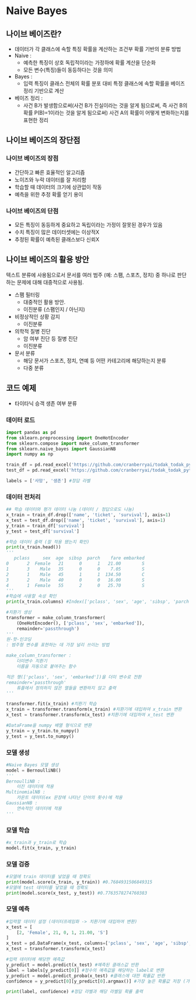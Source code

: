 # Naive Bayes

## 나이브 베이즈란?

- 데이터가 각 클래스에 속할 특징 확률을 계산하는 조건부 확률 기반의 분류 방법
- Naive :
    - 예측한 특징이 상호 독립적이라는 가정하에 확률 계산을 단순화
    - 모든 변수(특징)들이 동등하다는 것을 의미
- Bayes :
    - 입력 특징이 클래스 전체의 확률 분포 대비 특정 클래스에 속할 확률을 베이즈 정리 기반으로 계산
- 베이즈 정리 :
    - 사건 B가 발생함으로써(사건 B가 진실이라는 것을 알게 됨으로써, 즉 사건 B의 확률 P(B)=1이라는 것을 알게 됨으로써) 사건 A의 확률이 어떻게 변화하는지를 표현한 정리

## 나이브 베이즈의 장단점

### 나이브 베이즈의 장점

- 간단하고 빠른 효율적인 알고리즘
- 노이즈와 누락 데이터를 잘 처리함
- 학습할 때 데이터의 크기에 상관없이 작동
- 예측을 위한 추정 확률 얻기 용이

### 나이브 베이즈의 단점

- 모든 특징이 동등하게 중요하고 독립이라는 가정이 잘못된 경우가 있음
- 수치 특징이 많은 데이터셋에는 이상적X
- 추정된 확률이 예측된 클래스보다 신뢰X

## 나이브 베이즈의 활용 방안

텍스트 분류에 사용됨으로서 문서를 여러 범주 (예: 스팸, 스포츠, 정치) 중 하나로 판단하는 문제에 대해 대중적으로 사용됨.

- 스팸 필터링
    - 대중적인 활용 방안.
    - 이진분류 (스팸인지 / 아닌지)
- 비정상적인 상황 감지
    - 이진분류
- 의학적 질병 진단
    - 암 여부 진단 등 질병 진단
    - 이진분류
- 문서 분류
    - 해당 문서가 스포츠, 정치, 연예 등 어떤 카테고리에 해당하는지 분류
    - 다중 분류
    

## 코드 예제

- 타이타닉 승객 생존 여부 분류

### 데이터 로드

```python
import pandas as pd
from sklearn.preprocessing import OneHotEncoder
from sklearn.compose import make_column_transformer
from sklearn.naive_bayes import GaussianNB
import numpy as np

train_df = pd.read_excel('https://github.com/cranberryai/todak_todak_python/blob/master/machine_learning/binary_classification/%E1%84%90%E1%85%A1%E1%84%8B%E1%85%B5%E1%84%90%E1%85%A1%E1%84%82%E1%85%B5%E1%86%A8_b0fdSDZ.xlsx?raw=true', sheet_name='train')
test_df = pd.read_excel('https://github.com/cranberryai/todak_todak_python/blob/master/machine_learning/binary_classification/%E1%84%90%E1%85%A1%E1%84%8B%E1%85%B5%E1%84%90%E1%85%A1%E1%84%82%E1%85%B5%E1%86%A8_b0fdSDZ.xlsx?raw=true', sheet_name='test')

labels = ['사망', '생존'] #정답 라벨
```

### 데이터 전처리

```python
## 학습 데이터와 평가 데이터 나눔 (데이터 / 정답으로도 나눔)
x_train = train_df.drop(['name', 'ticket', 'survival'], axis=1)
x_test = test_df.drop(['name', 'ticket', 'survival'], axis=1)
y_train = train_df['survival']
y_test = test_df['survival']

#학습 데이터 출력 (잘 적용 됐는지 확인)
print(x_train.head()) 
'''
   pclass     sex  age  sibsp  parch    fare embarked
0       2  Female   21      0      1   21.00        S
1       3    Male   35      0      0    7.05        S
2       1    Male   45      1      1  134.50        C
3       2    Male   40      0      0   16.00        S
4       1  Female   55      2      0   25.70        S
'''
#학습에 사용할 속성 확인
print(x_train.columns) #Index(['pclass', 'sex', 'age', 'sibsp', 'parch', 'fare', 'embarked'], dtype='object')

#치환기 생성
transformer = make_column_transformer(
    (OneHotEncoder(), ['pclass', 'sex', 'embarked']),
    remainder='passthrough')
'''
원-핫-인코딩
: 범주형 변수를 표현하는 데 가장 널리 쓰이는 방법

make_column_transformer : 
    더미변수 치환기
    이름을 자동으로 붙여주는 함수

적은 행(['pclass', 'sex', 'embarked'])을 더미 변수로 전환
remainder='passthrough'
    튜플에서 정의하지 않은 열들을 변환하지 않고 출력
'''

transformer.fit(x_train) #치환기 학습
x_train = transformer.transform(x_train) #치환기에 대입하여 x_train 변환
x_test = transformer.transform(x_test) #치환기에 대입하여 x_test 변환

#DataFrame을 numpy 배열 형식으로 변환
y_train = y_train.to_numpy()
y_test = y_test.to_numpy()
```

### 모델 생성

```python
#Naive Bayes 모델 생성
model = BernoulliNB()
'''
BernoulliNB : 
	이진 데이터에 적용
MultinomialNB : 
	카운트 데이터(ex 문장에 나타난 단어의 횟수)에 적용
GaussianNB : 
	연속적인 데이터에 적용
'''
```

### 모델 학습

```python
#x_train과 y_train로 학습
model.fit(x_train, y_train)
```

### 모델 검증

```python
#모델에 train 데이터를 넣었을 때 정확도
print(model.score(x_train, y_train)) #0.7684931506849315
#모델에 test 데이터를 넣었을 때 정확도
print(model.score(x_test, y_test)) #0.7763578274760383
```

### 모델 예측

```python
#입력할 데이터 설정 (데이터프레임화 -> 치환기에 대입하여 변환)
x_test = [
    [2, 'Female', 21, 0, 1, 21.00, 'S']
]
x_test = pd.DataFrame(x_test, columns=['pclass', 'sex', 'age', 'sibsp', 'parch', 'fare', 'embarked'])
x_test = transformer.transform(x_test)

#입력 데이터에 해당한 예측값
y_predict = model.predict(x_test) #예측된 클래스값 반환
label = labels[y_predict[0]] #정수의 예측값을 해당하는 label로 변환
y_predict = model.predict_proba(x_test) #클래스에 대한 확률값 반환
confidence = y_predict[0][y_predict[0].argmax()] #가장 높은 확률값 저장 (가장 높은 확률값으로 클래스를 유추했을 것이므로)

print(label, confidence) #정답 라벨과 해당 라벨일 확률 출력
```
